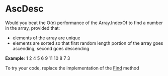 # AscDesc

Would you beat the O(n) performance of the Array.IndexOf to find a number in the array, provided that:

- elements of the array are unique
- elements are sorted so that first random length portion of the array goes ascending, second goes descending

**Example**: 1 2 4 5 6 9 11 10 8 7 3

To try your code, replace the implementation of the [Find](https://github.com/realSergiy/AscDec/blob/master/AscDec/Program.cs#L66) method
